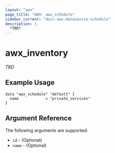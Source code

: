 ```yaml
---
layout: "awx"
page_title: "AWX: awx_schedule"
sidebar_current: "docs-awx-datasource-schedule"
description: |-
  *TBD*
---
```


# awx_inventory

*TBD*

## Example Usage

```hcl
data "awx_schedule" "default" {
  name            = "private_services"
}
```

## Argument Reference

The following arguments are supported:

* `id` - (Optional) 
* `name` - (Optional) 

